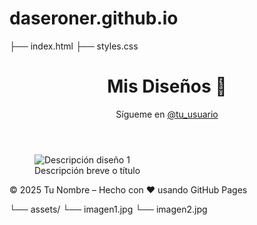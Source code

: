 # daseroner.github.io
├── index.html
├── styles.css<!DOCTYPE html>
<html lang="es">
<head>
  <meta charset="UTF-8" />
  <meta name="viewport" content="width=device-width, initial-scale=1.0"/>
  <title>Mi Portfolio de Diseño</title>
  <link rel="stylesheet" href="styles.css" />
</head>
<body>
  <header>
    <h1>Mis Diseños 📸</h1>
    <p>Sígueme en <a href="https://instagram.com/tu_usuario" target="_blank">@tu_usuario</a></p>
  </header>

  <main class="gallery">
    <!-- Repite este bloque por cada imagen -->
    <figure>
      <img src="assets/imagen1.jpg" alt="Descripción diseño 1" />
      <figcaption>Descripción breve o título</figcaption>
    </figure>
    <!-- … -->
  </main>

  <footer>
    <p>© 2025 Tu Nombre – Hecho con ❤️ usando GitHub Pages</p>
  </footer>
</body>
</html>

└── assets/
    └── imagen1.jpg
    └── imagen2.jpg
